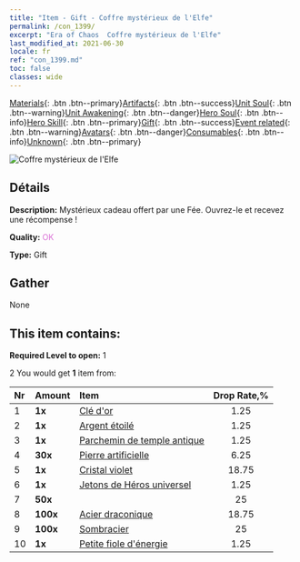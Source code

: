 ```yaml
---
title: "Item - Gift - Coffre mystérieux de l'Elfe"
permalink: /con_1399/
excerpt: "Era of Chaos  Coffre mystérieux de l'Elfe"
last_modified_at: 2021-06-30
locale: fr
ref: "con_1399.md"
toc: false
classes: wide
---
```

 [Materials](/ItemsFR/){: .btn .btn--primary}[Artifacts](/ItemsFR/Artifacts/){: .btn .btn--success}[Unit Soul](/ItemsFR/UnitSoul/){: .btn .btn--warning}[Unit Awakening](/ItemsFR/UnitAwakening/){: .btn .btn--danger}[Hero Soul](/ItemsFR/HeroSoul/){: .btn .btn--info}[Hero Skill](/ItemsFR/HeroSkill/){: .btn .btn--primary}[Gift](/ItemsFR/Gift/){: .btn .btn--success}[Event related](/ItemsFR/Events/){: .btn .btn--warning}[Avatars](/ItemsFR/Avatars/){: .btn .btn--danger}[Consumables](/ItemsFR/Consumables/){: .btn .btn--info}[Unknown](/ItemsFR/Unknown/){: .btn .btn--primary}

 ![Coffre mystérieux de l'Elfe](/images/t/i_907013.png)

## Détails
 **Description:** Mystérieux cadeau offert par une Fée. Ouvrez-le et recevez une récompense !

 **Quality:** <span style="color: #DA70D6">OK</span>

 **Type:** Gift

## Gather

  None

## This item contains:

 **Required Level to open:** 1

 2 You would get **1** item  from:

  | Nr | Amount |     Item    | Drop Rate,% |
  |:---|:-------|:------------|:---------:|
  | 1 |  **1x** | [Clé d'or](/ItemsFR/con_783/) | 1.25 | 
  | 2 |  **1x** | [Argent étoilé](/ItemsFR/con_969/) | 1.25 | 
  | 3 |  **1x** | [Parchemin de temple antique](/ItemsFR/con_697/) | 1.25 | 
  | 4 |  **30x** | [Pierre artificielle](/ItemsFR/art_188/) | 6.25 | 
  | 5 |  **1x** | [Cristal violet](/ItemsFR/con_720/) | 18.75 | 
  | 6 |  **1x** | [Jetons de Héros universel](/ItemsFR/her_358/) | 1.25 | 
  | 7 |  **50x** | <i class="fas fa-gem"/> | 25 | 
  | 8 |  **100x** | [Acier draconique](/ItemsFR/con_880/) | 18.75 | 
  | 9 |  **100x** | [Sombracier](/ItemsFR/con_881/) | 25 | 
  | 10 |  **1x** | [Petite fiole d'énergie](/ItemsFR/con_724/) | 1.25 | 

